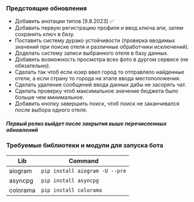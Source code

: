 ### Предстоящие обновления

- Добавить анотации типов [9.8.2023] :white_check_mark:
- Добавить первую регистрацию профиля и ввод ключа апи, затем сохранить ключ в базу.
- Поставить систему дурако устойчивости (проверка вводимых значений при поиске отеля и различные обработчики исключений).
- Доделать систему записи выбранного отеля в базу данных.
- Добавить возможность просмотра всех фото в дургом сервисе (не обязательно).
- Сделать так чтоб если юзер ввел город то отправляло найденные отели, а если страну то города на этапе ввода местоположения.
- Сделать удаление сообщений ввода данных дабы не засорять чат.
- Сделать проверку чтоб максимальное значение бюджета было больше чем минимальное.
- Добавить кнопку завершить поиск, чтоб поиск не заканчивался после выбора одного отеля.
##### Первый релиз выйдет после закрытия выше перечисленных обновлений

### Требуемые библиотеки и модули для запуска бота

| Lib | Command |
|-----|---------|
| aiogram | ```pip install aiogram -U --pre``` |
| asyncpg | ```pip install asyncpg``` |
| colorama | ```pip install colorama``` |
